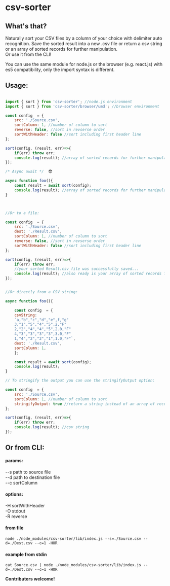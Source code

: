 # csv-sorter

## What's that?

Naturally sort your CSV files by a column of your choice with delimiter auto recognition.
Save the sorted result into a new .csv file or return a csv string or an array of sorted records for further manipulation.   
Or use it from the CLI!

You can use the same module for node.js or the browser (e.g. react.js) with es5 compatibility, only the import syntax is different.


## Usage:    

```js

import { sort } from 'csv-sorter'; //node.js environment
import { sort } from 'csv-sorter/browser/umd'; //browser environment 

const config  = {
    src: './Source.csv',
    sortColumn: 1, //number of column to sort
    reverse: false, //sort in revserse order
    sortWithHeader: false //sort including first header line
};

sort(config, (result, err)=>{
    if(err) throw err;
    console.log(result); //array of sorted records for further manipulation
});

/* Async await */  😎 

async function foo(){
    const result = await sort(config);
    console.log(result); //array of sorted records for further manipulation, or error
} 



//Or to a file:

const config  = {
    src: './Source.csv',
    dest: './Result.csv',
    sortColumn: 1, //number of column to sort
    reverse: false, //sort in revserse order
    sortWithHeader: false //sort including first header line
};

sort(config, (result, err)=>{
    if(err) throw err;
    //your sorted Result.csv file was successfully saved...
    console.log(result); //also ready is your array of sorted records for further manipulation
});


//Or directly from a CSV string:

async function foo(){

    const config  = {
    csvString: 
    `a,"b","c","d","e",f,"g"
    3,"1","5","4","5",2,"F"
    2,"2","4","4","5",2.0,"F"
    4,"3","3","3","3",3.0,"F"
    1,"4","2","2","1",1.0,"F"`,
    dest: './Result.csv',
    sortColumn: 1,
    };

    const result = await sort(config);
    console.log(result); 
} 

// To stringify the output you can use the stringifyOutput option:

const config  = {
    src: './Source.csv',
    sortColumn: 1, //number of column to sort
    stringifyOutput: true //return a string instead of an array of records
};

sort(config, (result, err)=>{
    if(err) throw err;
    console.log(result); //csv string
});

```

## Or from CLI:

#### params:

--s path to source file\
--d path to destination file\
--c sortColumn  

#### options:

-H  sortWithHeader\
-O  stdout\
-R  reverse   
#### from file
`node ./node_modules/csv-sorter/lib/index.js --s=./Source.csv --d=./Dest.csv --c=1 -HOR`

#### example from stdin
`cat Source.csv | node ./node_modules/csv-sorter/lib/index.js --d=./Dest.csv --c=1 -HOR`



**Contributers welcome!**

 
